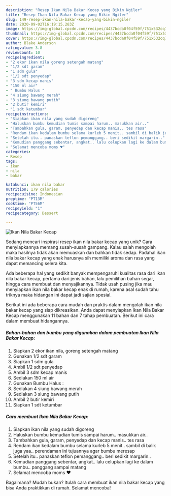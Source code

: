 ```yaml
---
description: "Resep Ikan Nila Bakar Kecap yang Bikin Ngiler"
title: "Resep Ikan Nila Bakar Kecap yang Bikin Ngiler"
slug: 149-resep-ikan-nila-bakar-kecap-yang-bikin-ngiler
date: 2020-09-02T16:19:15.283Z
image: https://img-global.cpcdn.com/recipes/4437bcda0f04f59f/751x532cq70/ikan-nila-bakar-kecap-foto-resep-utama.jpg
thumbnail: https://img-global.cpcdn.com/recipes/4437bcda0f04f59f/751x532cq70/ikan-nila-bakar-kecap-foto-resep-utama.jpg
cover: https://img-global.cpcdn.com/recipes/4437bcda0f04f59f/751x532cq70/ikan-nila-bakar-kecap-foto-resep-utama.jpg
author: Blake Anderson
ratingvalue: 3.8
reviewcount: 10
recipeingredient:
- "2 ekor ikan nila goreng setengah matang"
- "1/2 sdt garam"
- "1 sdm gula"
- "1/2 sdt penyedap"
- "3 sdm kecap manis"
- "150 ml air"
- " Bumbu Halus "
- "4 siung bawang merah"
- "3 siung bawang putih"
- "2 butir kemiri"
- "1 sdt ketumbar"
recipeinstructions:
- "Siapkan ikan nila yang sudah digoreng"
- "Haluskan bumbu kemudian tumis sampai harum.. masukkan air.."
- "Tambahkan gula, garam, penyedap dan kecap manis.. tes rasa"
- "Rendam ikan kedalam bumbu selama kurleb 5 menit.. sambil di balik juga yaa.. perendaman ini tujuannya agar bumbu meresap"
- "Setelah itu.. panaskan teflon pemanggang.. beri sedikit margarin.."
- "Kemudian panggang sebentar, angkat.. lalu celupkan lagi ke dalam bumbu.. panggang sampai matang"
- "Selamat mencoba moms ♥️"
categories:
- Resep
tags:
- ikan
- nila
- bakar

katakunci: ikan nila bakar 
nutrition: 179 calories
recipecuisine: Indonesian
preptime: "PT13M"
cooktime: "PT56M"
recipeyield: "1"
recipecategory: Dessert

---
```



![Ikan Nila Bakar Kecap](https://img-global.cpcdn.com/recipes/4437bcda0f04f59f/751x532cq70/ikan-nila-bakar-kecap-foto-resep-utama.jpg)

Sedang mencari inspirasi resep ikan nila bakar kecap yang unik? Cara menyiapkannya memang susah-susah gampang. Kalau salah mengolah maka hasilnya tidak akan memuaskan dan bahkan tidak sedap. Padahal ikan nila bakar kecap yang enak harusnya sih memiliki aroma dan rasa yang dapat memancing selera kita.

Ada beberapa hal yang sedikit banyak mempengaruhi kualitas rasa dari ikan nila bakar kecap, pertama dari jenis bahan, lalu pemilihan bahan segar, hingga cara membuat dan menyajikannya. Tidak usah pusing jika mau menyiapkan ikan nila bakar kecap enak di rumah, karena asal sudah tahu triknya maka hidangan ini dapat jadi sajian spesial.




Berikut ini ada beberapa cara mudah dan praktis dalam mengolah ikan nila bakar kecap yang siap dikreasikan. Anda dapat menyiapkan Ikan Nila Bakar Kecap menggunakan 11 bahan dan 7 tahap pembuatan. Berikut ini cara dalam membuat hidangannya.

<!--inarticleads1-->

##### Bahan-bahan dan bumbu yang digunakan dalam pembuatan Ikan Nila Bakar Kecap:

1. Siapkan 2 ekor ikan nila, goreng setengah matang
1. Gunakan 1/2 sdt garam
1. Siapkan 1 sdm gula
1. Ambil 1/2 sdt penyedap
1. Ambil 3 sdm kecap manis
1. Sediakan 150 ml air
1. Gunakan  Bumbu Halus :
1. Sediakan 4 siung bawang merah
1. Sediakan 3 siung bawang putih
1. Ambil 2 butir kemiri
1. Siapkan 1 sdt ketumbar




<!--inarticleads2-->

##### Cara membuat Ikan Nila Bakar Kecap:

1. Siapkan ikan nila yang sudah digoreng
1. Haluskan bumbu kemudian tumis sampai harum.. masukkan air..
1. Tambahkan gula, garam, penyedap dan kecap manis.. tes rasa
1. Rendam ikan kedalam bumbu selama kurleb 5 menit.. sambil di balik juga yaa.. perendaman ini tujuannya agar bumbu meresap
1. Setelah itu.. panaskan teflon pemanggang.. beri sedikit margarin..
1. Kemudian panggang sebentar, angkat.. lalu celupkan lagi ke dalam bumbu.. panggang sampai matang
1. Selamat mencoba moms ♥️




Bagaimana? Mudah bukan? Itulah cara membuat ikan nila bakar kecap yang bisa Anda praktikkan di rumah. Selamat mencoba!
